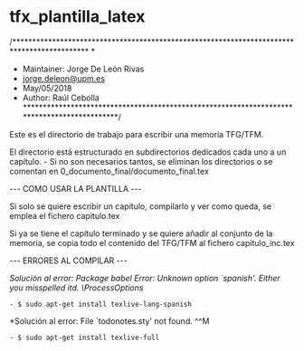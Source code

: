 # tfx_plantilla_latex

/*******************************************************************************************
*
* Maintainer: Jorge De León Rivas
* jorge.deleon@upm.es
* May/05/2018
* Author: Raúl Cebolla
********************************************************************************************/

Este es el directorio de trabajo para escribir una memoria TFG/TFM.

El directorio está estructurado en subdirectorios dedicados cada uno a un capítulo. 
	- Si no son necesarios tantos, se eliminan los directorios o se comentan en  0_documento_final/documento_final.tex 

--- COMO USAR LA PLANTILLA ---

Si solo se quiere escribir un capítulo, compilarlo y ver como queda, se emplea el fichero capitulo.tex

Si ya se tiene el capítulo terminado y se quiere añadir al conjunto de la memoria, se copia todo el contenido del TFG/TFM al fichero capitulo_inc.tex

--- ERRORES AL COMPILAR ---

*Solución al error: Package babel Error: Unknown option `spanish'. Either you misspelled itd. \ProcessOptions*

	- $ sudo apt-get install texlive-lang-spanish

*Solución al error: File `todonotes.sty' not found. ^^M

	- $ sudo apt-get install texlive-full

